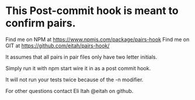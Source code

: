 # This Post-commit hook is meant to confirm pairs.

Find me on NPM at https://www.npmjs.com/package/pairs-hook
Find me on GIT at https://github.com/eitah/pairs-hook/

It assumes that all pairs in pair files only have two letter initials.

Simply run it with npm start wire it in as a post commit hook.

It will not run your tests twice because of the -n modifier.

For other questions contact Eli Itah @eitah on github.
